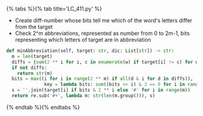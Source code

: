 {% tabs %}{% tab title='LC_411.py' %}

* Create diff-number whose bits tell me which of the word's letters differ from the target
* Check 2^m abbreviations, represented as number from 0 to 2m-1, bits representing which letters of target are in abbreviation

```py
def minAbbreviation(self, target: str, dic: List[str]) -> str:
  m = len(target)
  diffs = {sum(2 ** i for i, c in enumerate(w) if target[i] != c) for w in dic if len(w) == m}
  if not diffs:
    return str(m)
  bits = max((i for i in range(2 ** m) if all(d & i for d in diffs)),
              key = lambda bits: sum((bits >> i) & 3 == 0 for i in range(m - 1)))
  s = ''.join(target[i] if bits & 2 ** i else '#' for i in range(m))
  return re.sub('#+', lambda m: str(len(m.group())), s)
```

{% endtab %}{% endtabs %}
